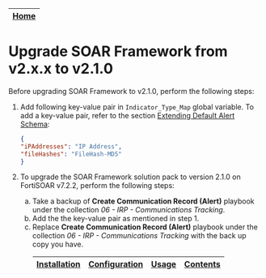 | [Home](../README.md) |
|----------------------|

# Upgrade SOAR Framework from v2.x.x to v2.1.0

Before upgrading SOAR Framework to v2.1.0, perform the following steps:

1. Add following key-value pair in `Indicator_Type_Map` global variable. To add a key-value pair, refer to the section [Extending Default Alert Schema](./extending-default-indicator-extraction-process.md#extending-default-alert-schema):

    ```json
    {
    "iPAddresses": "IP Address",
    "fileHashes": "FileHash-MD5"
    }
    ```

2. To upgrade the SOAR Framework solution pack to version 2.1.0 on FortiSOAR v7.2.2, perform the following steps:
    <ol type="a">
      <li>Take a backup of <strong>Create Communication Record (Alert)</strong> playbook under the collection <em>06 - IRP - Communications Tracking</em>.</li>
      <li>Add the the key-value pair as mentioned in step 1.</li>
      <li>Replace <strong>Create Communication Record (Alert)</strong> playbook under the collection <em>06 - IRP - Communications Tracking</em> with the back up copy you have.</li>
    <ol>

| [Installation](./setup.md#installation) | [Configuration](./setup.md#configuration) | [Usage](./usage.md) | [Contents](./contents.md) |
|-----------------------------------------|-------------------------------------------|---------------------|---------------------------|
